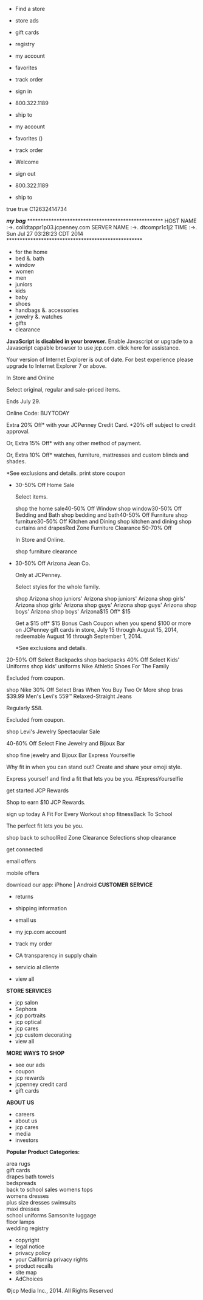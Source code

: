*   Find a store
*   store ads
*   gift cards
*   registry

*   my account
*   favorites
*   track order
*   sign in
*   800.322.1189
    
*   ship to

*   my account
*   favorites ()
*   track order
*   Welcome  
*   sign out
    
*   800.322.1189
    
*   ship to

true true C12632414734

_**my bag**_ \*\*\*\*\*\*\*\*\*\*\*\*\*\*\*\*\*\*\*\*\*\*\*\*\*\*\*\*\*\*\*\*\*\*\*\*\*\*\*\*\*\*\*\*\*\*\*\*\*\*\* HOST NAME :->. colldtappr1p03.jcpenney.com SERVER NAME :->. dtcompr1c1j2 TIME :->. Sun Jul 27 03:28:23 CDT 2014 \*\*\*\*\*\*\*\*\*\*\*\*\*\*\*\*\*\*\*\*\*\*\*\*\*\*\*\*\*\*\*\*\*\*\*\*\*\*\*\*\*\*\*\*\*\*\*\*\*\*\*

*   for the home
*   bed &. bath
*   window
*   women
*   men
*   juniors
*   kids
*   baby
*   shoes
*   handbags &. accessories
*   jewelry &. watches
*   gifts
*   clearance

**JavaScript is disabled in your browser.** Enable Javascript or upgrade to a Javascript capable browser to use jcp.com. click here for assistance.

Your version of Internet Explorer is out of date. For best experience please upgrade to Internet Explorer 7 or above.

In Store and Online

Select original, regular and sale-priced items.

Ends July 29.

Online Code: BUYTODAY

Extra 20% Off\* with your JCPenney Credit Card. \*20% off subject to credit approval.

Or, Extra 15% Off\* with any other method of payment.

Or, Extra 10% Off\* watches, furniture, mattresses and custom blinds and shades.

\*See exclusions and details. print store coupon

*   30-50% Off Home Sale
    
    Select items.
    
    shop the home sale40-50% Off Window shop window30-50% Off Bedding and Bath shop bedding and bath40-50% Off Furniture shop furniture30-50% Off Kitchen and Dining shop kitchen and dining shop curtains and drapesRed Zone Furniture Clearance 50-70% Off
    
    In Store and Online.
    
    shop furniture clearance
*   30-50% Off Arizona Jean Co.
    
    Only at JCPenney.
    
    Select styles for the whole family.
    
    shop Arizona shop juniors' Arizona shop juniors' Arizona shop girls' Arizona shop girls' Arizona shop guys' Arizona shop guys' Arizona shop boys' Arizona shop boys' Arizona$15 Off\* $15
    
    Get a $15 off\* $15 Bonus Cash Coupon when you spend $100 or more on JCPenney gift cards in store, July 15 through August 15, 2014, redeemable August 16 through September 1, 2014.
    
    \*See exclusions and details.

20-50% Off Select Backpacks shop backpacks 40% Off Select Kids' Uniforms shop kids' uniforms Nike Athletic Shoes For The Family

Excluded from coupon.

shop Nike 30% Off Select Bras When You Buy Two Or More shop bras $39.99 Men's Levi's 559™ Relaxed-Straight Jeans

Regularly $58.

Excluded from coupon.

shop Levi's Jewelry Spectacular Sale

40-60% Off Select Fine Jewelry and Bijoux Bar

shop fine jewelry and Bijoux Bar Express Yourselfie

Why fit in when you can stand out? Create and share your emoji style.

Express yourself and find a fit that lets you be you. #ExpressYourselfie

get started JCP Rewards

Shop to earn $10 JCP Rewards.

sign up today A Fit For Every Workout shop fitnessBack To School

The perfect fit lets you be you.

shop back to schoolRed Zone Clearance Selections shop clearance

get connected

email offers

mobile offers

download our app: iPhone | Android **CUSTOMER SERVICE**

*   returns
*   shipping information
*   email us
*   my jcp.com account
*   track my order
*   CA transparency in supply chain

*   servicio al cliente
*   view all

**STORE SERVICES**

*   jcp salon
*   Sephora
*   jcp portraits
*   jcp optical
*   jcp cares
*   jcp custom decorating
*   view all

**MORE WAYS TO SHOP**

*   see our ads
*   coupon
*   jcp rewards
*   jcpenney credit card
*   gift cards

**ABOUT US**

*   careers
*   about us
*   jcp cares
*   media
*   investors

**Popular Product Categories:**

area rugs  
gift cards  
drapes bath towels  
bedspreads  
back to school sales womens tops  
womens dresses  
plus size dresses swimsuits  
maxi dresses  
school uniforms Samsonite luggage  
floor lamps  
wedding registry

*   copyright
*   legal notice
*   privacy policy
*   your California privacy rights
*   product recalls
*   site map
*   AdChoices

©jcp Media Inc., 2014. All Rights Reserved